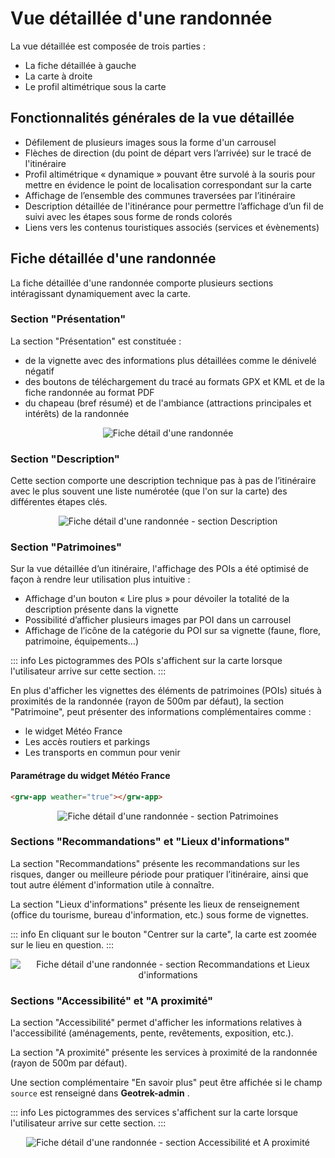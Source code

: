 # Vue détaillée d'une randonnée

La vue détaillée est composée de trois parties :

- La fiche détaillée à gauche
- La carte à droite
- Le profil altimétrique sous la carte

## Fonctionnalités générales de la vue détaillée

- Défilement de plusieurs images sous la forme d'un carrousel
- Flèches de direction (du point de départ vers l’arrivée) sur le tracé de l'itinéraire
- Profil altimétrique « dynamique » pouvant être survolé à la souris pour mettre en évidence le point de localisation correspondant sur la carte
- Affichage de l’ensemble des communes traversées par l’itinéraire
- Description détaillée de l'itinérance pour permettre l’affichage d’un fil de suivi avec les étapes sous forme de ronds colorés
- Liens vers les contenus touristiques associés (services et évènements)

## Fiche détaillée d'une randonnée

La fiche détaillée d'une randonnée comporte plusieurs sections intéragissant dynamiquement avec la carte.

### Section "Présentation"

La section "Présentation" est constituée :

- de la vignette avec des informations plus détaillées comme le dénivelé négatif
- des boutons de téléchargement du tracé au formats GPX et KML et de la fiche randonnée au format PDF
- du chapeau (bref résumé) et de l'ambiance (attractions principales et intérêts) de la randonnée

<center>
  <a title="Fiche détail d'une randonnée"><img src="/components/detail_trek.jpg" alt="Fiche détail d'une randonnée"></a>
</center>

### Section "Description"

Cette section comporte une description technique pas à pas de l’itinéraire avec le plus souvent une liste numérotée (que l'on sur la carte) des différentes étapes clés.

<center>
  <a title="Fiche détail d'une randonnée - section Description"><img src="/components/detail_trek_description.jpg" alt="Fiche détail d'une randonnée - section Description"></a>
</center>

### Section "Patrimoines"

Sur la vue détaillée d’un itinéraire, l'affichage des POIs a été optimisé de façon à rendre leur utilisation plus intuitive :

- Affichage d'un bouton « Lire plus » pour dévoiler la totalité de la description présente dans la vignette
- Possibilité d’afficher plusieurs images par POI dans un carrousel
- Affichage de l’icône de la catégorie du POI sur sa vignette (faune, flore, patrimoine, équipements…)

::: info
Les pictogrammes des POIs s'affichent sur la carte lorsque l'utilisateur arrive sur cette section.
:::

En plus d'afficher les vignettes des éléments de patrimoines (POIs) situés à proximités de la randonnée (rayon de 500m par défaut), la section "Patrimoine", peut présenter des informations complémentaires comme :

- le widget Météo France
- Les accès routiers et parkings
- Les transports en commun pour venir

#### Paramétrage du widget Météo France

```html
<grw-app weather="true"></grw-app>
```

<center>
  <a title="Fiche détail d'une randonnée - section Patrimoines"><img src="/components/detail_trek_poi.jpg" alt="Fiche détail d'une randonnée - section Patrimoines"></a>
</center>

### Sections "Recommandations" et "Lieux d'informations"

La section "Recommandations" présente les recommandations sur les risques, danger ou meilleure période pour pratiquer l’itinéraire, ainsi que tout autre élément d'information utile à connaître.

La section "Lieux d'informations" présente les lieux de renseignement (office du tourisme, bureau d'information, etc.) sous forme de vignettes.

::: info
En cliquant sur le bouton "Centrer sur la carte", la carte est zoomée sur le lieu en question.
:::

<center>
  <a title="Fiche détail d'une randonnée - section Recommandations et Lieux d'informations"><img src="/components/detail_trek_informationdesk.jpg" alt="Fiche détail d'une randonnée - section Recommandations et Lieux d'informations"></a>
</center>

### Sections "Accessibilité" et "A proximité"

La section "Accessibilité" permet d'afficher les informations relatives à l'accessibilité (aménagements, pente, revêtements, exposition, etc.).

La section "A proximité" présente les services à proximité de la randonnée (rayon de 500m par défaut).

Une section complémentaire "En savoir plus" peut être affichée si le champ `source` est renseigné dans **Geotrek-admin** .

::: info
Les pictogrammes des services s'affichent sur la carte lorsque l'utilisateur arrive sur cette section.
:::

<center>
  <a title="Fiche détail d'une randonnée - section Accessibilité et A proximité"><img src="/components/detail_trek_touristis_content.jpg" alt="Fiche détail d'une randonnée - section Accessibilité et A proximité"></a>
</center>
